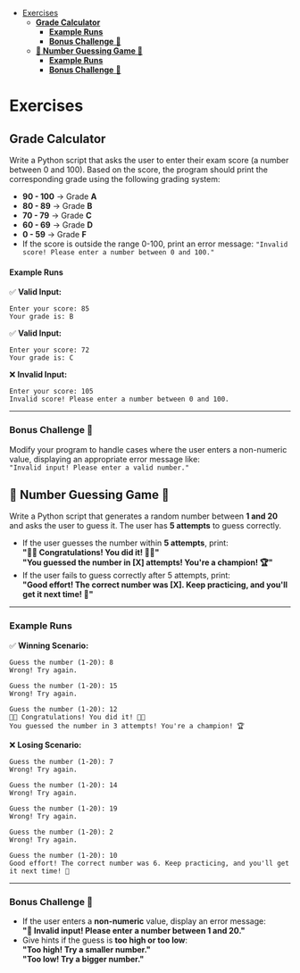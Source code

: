 
- [Exercises](#exercises)
  - [**Grade Calculator**](#grade-calculator)
      - [**Example Runs**](#example-runs)
    - [**Bonus Challenge** 🌟](#bonus-challenge-)
  - [**🎯 Number Guessing Game 🎯**](#-number-guessing-game-)
    - [**Example Runs**](#example-runs-1)
    - [**Bonus Challenge** 🌟](#bonus-challenge--1)

# Exercises

## **Grade Calculator**  

Write a Python script that asks the user to enter their exam score (a number between 0 and 100). Based on the score, the program should print the corresponding grade using the following grading system:

- **90 - 100** → Grade **A**  
- **80 - 89** → Grade **B**  
- **70 - 79** → Grade **C**  
- **60 - 69** → Grade **D**  
- **0 - 59** → Grade **F**  
- If the score is outside the range 0-100, print an error message: `"Invalid score! Please enter a number between 0 and 100."`

#### **Example Runs**  
✅ **Valid Input:**  
```
Enter your score: 85  
Your grade is: B  
```
✅ **Valid Input:**  
```
Enter your score: 72  
Your grade is: C  
```
❌ **Invalid Input:**  
```
Enter your score: 105  
Invalid score! Please enter a number between 0 and 100.  
```

---

### **Bonus Challenge** 🌟  
Modify your program to handle cases where the user enters a non-numeric value, displaying an appropriate error message like:  
`"Invalid input! Please enter a valid number."`  



## **🎯 Number Guessing Game 🎯**  

Write a Python script that generates a random number between **1 and 20** and asks the user to guess it. The user has **5 attempts** to guess correctly.  

- If the user guesses the number within **5 attempts**, print:  
  **"🎉🎉 Congratulations! You did it! 🎉🎉"**  
  **"You guessed the number in [X] attempts! You're a champion! 🏆"**  
- If the user fails to guess correctly after 5 attempts, print:  
  **"Good effort! The correct number was [X]. Keep practicing, and you'll get it next time! 🚀"**  

---

### **Example Runs**  

✅ **Winning Scenario:**  
```
Guess the number (1-20): 8  
Wrong! Try again.  

Guess the number (1-20): 15  
Wrong! Try again.  

Guess the number (1-20): 12  
🎉🎉 Congratulations! You did it! 🎉🎉  
You guessed the number in 3 attempts! You're a champion! 🏆
```

❌ **Losing Scenario:**  
```
Guess the number (1-20): 7  
Wrong! Try again.  

Guess the number (1-20): 14  
Wrong! Try again.  

Guess the number (1-20): 19  
Wrong! Try again.  

Guess the number (1-20): 2  
Wrong! Try again.  

Guess the number (1-20): 10  
Good effort! The correct number was 6. Keep practicing, and you'll get it next time! 🚀
```

---

### **Bonus Challenge** 🌟  
- If the user enters a **non-numeric** value, display an error message:  
  **"🚨 Invalid input! Please enter a number between 1 and 20."**  
- Give hints if the guess is **too high or too low**:  
  **"Too high! Try a smaller number."**  
  **"Too low! Try a bigger number."**  



